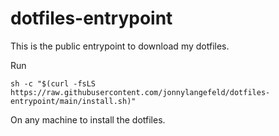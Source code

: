 # dotfiles-entrypoint

This is the public entrypoint to download my dotfiles.

Run

```shell
sh -c "$(curl -fsLS https://raw.githubusercontent.com/jonnylangefeld/dotfiles-entrypoint/main/install.sh)"
```

On any machine to install the dotfiles.
